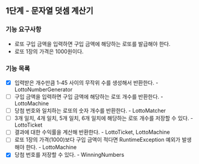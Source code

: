 ## 1단계 - 문자열 덧셈 계산기

###  기능 요구사항
- 로또 구입 금액을 입력하면 구입 금액에 해당하는 로또를 발급해야 한다.
- 로또 1장의 가격은 1000원이다.

###  기능 목록
- [x] 입력받은 개수만큼 1-45 사이의 무작위 수를 생성해서 반환한다. - LottoNumberGenerator
- [ ] 구입 금액을 입력하면 구입 금액에 해당하는 로또 개수를 반환한다. - LottoMachine
- [ ] 당첨 번호와 일치하는 로또의 숫자 개수를 반환한다. - LottoMatcher
- [ ] 3개 일치, 4개 일치, 5개 일치, 6개 일치에 해당하는 로또 개수를 저장할 수 있다. - LottoTicket
- [ ] 결과에 대한 수익률을 계산해 반환한다. - LottoTicket, LottoMachine
- [ ] 로또 1장의 가격(1000)보다 구입 금액이 적다면 RuntimeException 예외가 발생해야 한다. - LottoMachine
- [x] 당첨 번호를 저장할 수 있다. - WinningNumbers